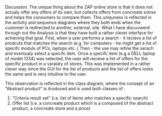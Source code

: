 Discussion:
The unique thing about the ZAP online store is that it does not actualy offer any offers of its own,
but collects offers from concreate sotres and helps the consumers to compare them.
This uniquness is reflected in the activity and sequence diagrams where they both ends when the customer is redirected to another, external, site.
What I have discuvwerd through out the Analysis is that they have built a rather clever interface for achieving that goal.
First, when a user performs a search - it recievs a list of prodcuts that matches the search (e.g. for computers - he might get a list of specifc moduls of PCs, laptops etc..)
Then - the use may refine the serach and eventualy select a specifc item.
Once a specifc item (e.g a DELL laptop of model 1234) was selected, the user will recieve a list of offers for the specific product in a varaiaty of stores.
This was implemented in a rather clever way since the GUI for the list of products and the list of offers looks the same and is very intuitive to the user.

This observation is reflected in the class diagram, where the consept of an "Abstract product" is itroduced and is used both classes of :
 1. "Criteria result set" (i.e. list of items who matches a specific search)
 2. Offer list (i.e. a concreate product which is a composed of the abstract product, a concreate store and a price)